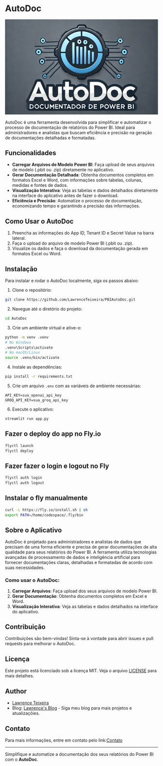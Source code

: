 # AutoDoc

![AutoDoc](./images/AutoDoc.png)

AutoDoc é uma ferramenta desenvolvida para simplificar e automatizar o processo de documentação de relatórios do Power BI. Ideal para administradores e analistas que buscam eficiência e precisão na geração de documentações detalhadas e formatadas.

## Funcionalidades

- **Carregar Arquivos de Modelo Power BI**: Faça upload de seus arquivos de modelo (.pbit ou .zip) diretamente no aplicativo.
- **Gerar Documentação Detalhada**: Obtenha documentos completos em formatos Excel e Word, com informações sobre tabelas, colunas, medidas e fontes de dados.
- **Visualização Interativa**: Veja as tabelas e dados detalhados diretamente na interface do aplicativo antes de fazer o download.
- **Eficiência e Precisão**: Automatize o processo de documentação, economizando tempo e garantindo a precisão das informações.

## Como Usar o AutoDoc

1. Preencha as informações do App ID, Tenant ID e Secret Value na barra lateral.
2. Faça o upload do arquivo de modelo Power BI (.pbit ou .zip).
3. Visualize os dados e faça o download da documentação gerada em formatos Excel ou Word.

## Instalação

Para instalar e rodar o AutoDoc localmente, siga os passos abaixo:

1. Clone o repositório:

```sh
git clone https://github.com/LawrenceTeixeira/PBIAutoDoc.git
```

2. Navegue até o diretório do projeto:

```sh
cd AutoDoc
```

3. Crie um ambiente virtual e ative-o:

```sh
python -m venv .venv
# No Windows
.venv\Scripts\activate
# No macOS/Linux
source .venv/bin/activate
```

4. Instale as dependências:

```sh
pip install -r requirements.txt
```

5. Crie um arquivo `.env` com as variáveis de ambiente necessárias:

```env
API_KEY=sua_openai_api_key
GROQ_API_KEY=sua_groq_api_key
```

6. Execute o aplicativo:

```sh
streamlit run app.py
```

## Fazer o deploy do app no Fly.io
```sh
flyctl launch
flyctl deploy
```
## Fazer fazer o login e logout no Fly
```sh
flyctl auth login
flyctl auth logout
```

## Instalar o fly manualmente
```sh
curl -L https://fly.io/install.sh | sh
export PATH=/home/codespace/.fly/bin
```

## Sobre o Aplicativo

AutoDoc é projetado para administradores e analistas de dados que precisam de uma forma eficiente e precisa de gerar documentações de alta qualidade para seus relatórios do Power BI. A ferramenta utiliza tecnologias avançadas de processamento de dados e inteligência artificial para fornecer documentações claras, detalhadas e formatadas de acordo com suas necessidades.

### Como usar o AutoDoc:

1. **Carregar Arquivos**: Faça upload dos seus arquivos de modelo Power BI.
2. **Gerar Documentação**: Obtenha documentos completos em Excel e Word.
3. **Visualização Interativa**: Veja as tabelas e dados detalhados na interface do aplicativo.

## Contribuição

Contribuições são bem-vindas! Sinta-se à vontade para abrir issues e pull requests para melhorar o AutoDoc.

## Licença

Este projeto está licenciado sob a licença MIT. Veja o arquivo [LICENSE](LICENSE.md) para mais detalhes.

## Author
- [Lawrence Teixeira](https://www.linkedin.com/in/lawrenceteixeira/)
- Blog: [Lawrence's Blog](https://lawrence.eti.br) - Siga meu blog para mais projetos e atualizaçõies.

## Contato

Para mais informações, entre em contato pelo link:[Contato](https://lawrence.eti.br/contact/)

---

Simplifique e automatize a documentação dos seus relatórios do Power BI com o **AutoDoc**.